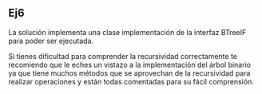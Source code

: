 ## Ej6

La solución implementa una clase implementación de la interfaz BTreeIF para poder ser ejecutada.  

Si tienes dificultad para comprender la recursividad correctamente te recomiendo que le eches un vistazo a la implementación del árbol binario ya que tiene muchos métodos que se aprovechan de la recursividad para realizar operaciones y están todas comentadas para su fácil comprensión.